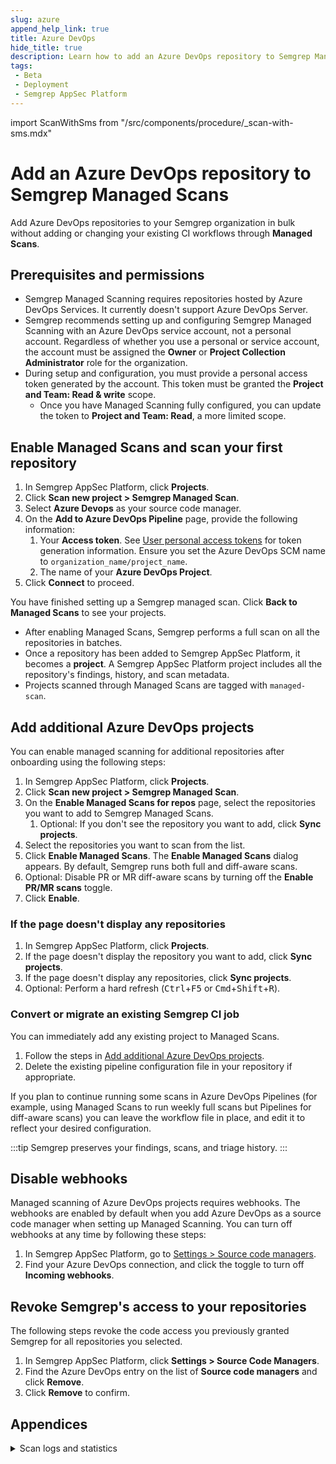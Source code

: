 ```yaml
---
slug: azure
append_help_link: true
title: Azure DevOps
hide_title: true
description: Learn how to add an Azure DevOps repository to Semgrep Managed Scans.
tags:
 - Beta
 - Deployment
 - Semgrep AppSec Platform
---
```


import ScanWithSms from "/src/components/procedure/_scan-with-sms.mdx"

# Add an Azure DevOps repository to Semgrep Managed Scans

Add Azure DevOps repositories to your Semgrep organization in bulk without adding or changing your existing CI workflows through **Managed Scans**. 


## Prerequisites and permissions

- Semgrep Managed Scanning requires repositories hosted by Azure DevOps Services. It currently doesn't support Azure DevOps Server.
- Semgrep recommends setting up and configuring Semgrep Managed Scanning with an Azure DevOps service account, not a personal account. Regardless of whether you use a personal or service account, the account must be assigned the **Owner** or **Project Collection Administrator** role for the organization.
- During setup and configuration, you must provide a personal access token generated by the account. This token must be granted the **Project and Team: Read & write** scope.
  - Once you have Managed Scanning fully configured, you can update the token to **Project and Team: Read**, a more limited scope.

## Enable Managed Scans and scan your first repository

<!-- vale off -->
1. In Semgrep AppSec Platform, click **<i class="fa-solid fa-folder-open"></i> Projects**.
2. Click **Scan new project > Semgrep Managed Scan**.
3. Select **Azure Devops** as your source code manager.
4. On the **Add to Azure DevOps Pipeline** page, provide the following information:
   1. Your **Access token**. See [User personal access tokens](https://learn.microsoft.com/en-us/azure/devops/organizations/accounts/use-personal-access-tokens-to-authenticate) for token generation information. Ensure you set the Azure DevOps SCM name to `organization_name/project_name`.
   2. The name of your **Azure DevOps Project**.
5. Click **Connect** to proceed.
<!-- vale on -->

You have finished setting up a Semgrep managed scan. Click **Back to Managed Scans** to see your projects.

- After enabling Managed Scans, Semgrep performs a full scan on all the repositories in batches.
- Once a repository has been added to Semgrep AppSec Platform, it becomes a **project**. A Semgrep AppSec Platform project includes all the repository's findings, history, and scan metadata.
- Projects scanned through Managed Scans are tagged with `managed-scan`.

## Add additional Azure DevOps projects

You can enable managed scanning for additional repositories after onboarding using the following steps:

<!-- vale off -->
1. In Semgrep AppSec Platform, click **<i class="fa-solid fa-folder-open"></i> Projects**.
2. Click **Scan new project > Semgrep Managed Scan**.
3. On the **Enable Managed Scans for repos** page, select the repositories you want to add to Semgrep Managed Scans.
    1. Optional: If you don't see the repository you want to add, click **Sync projects**.
4. Select the repositories you want to scan from the list.
5. Click **Enable Managed Scans**. The **Enable Managed Scans** dialog appears. By default, Semgrep runs both full and diff-aware scans.
6. Optional: Disable PR or MR diff-aware scans by turning off the **Enable PR/MR scans** toggle.
7. Click **Enable**.
<!-- vale on -->

### If the page doesn't display any repositories

1. In Semgrep AppSec Platform, click **<i class="fa-solid fa-folder-open"></i> Projects**.
2. If the page doesn't display the repository you want to add, click **Sync projects**.
3. If the page doesn't display any repositories, click **Sync projects**.
4. Optional: Perform a hard refresh (<kbd>Ctrl</kbd>+<kbd>F5</kbd> or <kbd>Cmd</kbd>+<kbd>Shift</kbd>+<kbd>R</kbd>).

### Convert or migrate an existing Semgrep CI job

You can immediately add any existing project to Managed Scans.

1. Follow the steps in [Add additional Azure DevOps projects](#add-additional-azure-devops-projects).
2. Delete the existing pipeline configuration file in your repository if appropriate.

If you plan to continue running some scans in Azure DevOps Pipelines (for example, using Managed Scans to run weekly full scans but Pipelines for diff-aware scans) you can leave the workflow file in place, and edit it to reflect your desired configuration.

:::tip
Semgrep preserves your findings, scans, and triage history.
:::

<ScanWithSms />

## Disable webhooks

Managed scanning of Azure DevOps projects requires webhooks. The webhooks are enabled by default when you add Azure DevOps as a source code manager when setting up Managed Scanning. You can turn off webhooks at any time by following these steps:

1. In Semgrep AppSec Platform, go to [Settings > Source code managers](https://semgrep.dev/orgs/-/settings/source-code).
2. Find your Azure DevOps connection, and click the <i class="fa-solid fa-toggle-large-on"></i> toggle to turn off **Incoming webhooks**.

## Revoke Semgrep's access to your repositories

The following steps revoke the code access you previously granted Semgrep for all repositories you selected.

1. In Semgrep AppSec Platform, click **<i class="fa-solid fa-gear"></i> Settings > Source Code Managers**.
2. Find the Azure DevOps entry on the list of **Source code managers** and click **Remove**.
3. Click **Remove** to confirm.

## Appendices

<details>
<summary>Scan logs and statistics</summary>

### Scan logs

#### Most recent scan

You can view logs for your most recent scan by clicking **Projects > the project's latest scan time** under **Scan status**.

![Click the project's latest scan to view the log](/img/sms-logs.png)
_**Figure**. The Projects page. Click the project's latest scan (underlined) to view the log._

:::info
It can take a few minutes for your latest scan logs to appear. However, if the logs do not update 15 minutes after the scan, there may be issues with the scan itself.
:::

#### All scans

1. Click the project's **Details** page > **Scans** tab. 
1. Click the **<i class="fas fa-scroll"></i>** scroll icon under **Logs** to view the log for the particular entry. 

### Scan statistics

**Scan statistics**, such as how many of your repositories are being scanned, the scan success rate, and so on, can be provided once a week upon request. Contact your Semgrep account manager to request scan statistics.

</details>